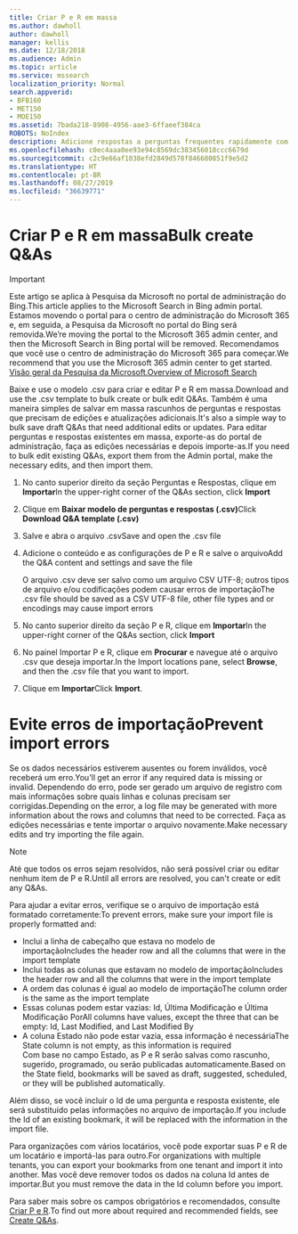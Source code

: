```yaml
---
title: Criar P e R em massa
ms.author: dawholl
author: dawholl
manager: kellis
ms.date: 12/18/2018
ms.audience: Admin
ms.topic: article
ms.service: mssearch
localization_priority: Normal
search.appverid:
- BFB160
- MET150
- MOE150
ms.assetid: 7bada218-8908-4956-aae3-6ffaeef384ca
ROBOTS: NoIndex
description: Adicione respostas a perguntas frequentes rapidamente com ferramentas de importação no portal de administração da Pesquisa da Microsoft
ms.openlocfilehash: c0ec4aaa0ee93e94c8569dc383456018ccc6679d
ms.sourcegitcommit: c2c9e66af1038efd2849d578f846680851f9e5d2
ms.translationtype: HT
ms.contentlocale: pt-BR
ms.lasthandoff: 08/27/2019
ms.locfileid: "36639771"
---
```

# <a name="bulk-create-qas"></a><span data-ttu-id="bc1be-103">Criar P e R em massa</span><span class="sxs-lookup"><span data-stu-id="bc1be-103">Bulk create Q&As</span></span>

> [!IMPORTANT]
> <span data-ttu-id="bc1be-104">Este artigo se aplica à Pesquisa da Microsoft no portal de administração do Bing.</span><span class="sxs-lookup"><span data-stu-id="bc1be-104">This article applies to the Microsoft Search in Bing admin portal.</span></span> <span data-ttu-id="bc1be-105">Estamos movendo o portal para o centro de administração do Microsoft 365 e, em seguida, a Pesquisa da Microsoft no portal do Bing será removida.</span><span class="sxs-lookup"><span data-stu-id="bc1be-105">We’re moving the portal to the Microsoft 365 admin center, and then the Microsoft Search in Bing portal will be removed.</span></span> <span data-ttu-id="bc1be-106">Recomendamos que você use o centro de administração do Microsoft 365 para começar.</span><span class="sxs-lookup"><span data-stu-id="bc1be-106">We recommend that you use the Microsoft 365 admin center to get started.</span></span> [<span data-ttu-id="bc1be-107">Visão geral da Pesquisa da Microsoft.</span><span class="sxs-lookup"><span data-stu-id="bc1be-107">Overview of Microsoft Search</span></span>](overview-microsoft-search.md)
    
<span data-ttu-id="bc1be-108">Baixe e use o modelo .csv para criar e editar P e R em massa.</span><span class="sxs-lookup"><span data-stu-id="bc1be-108">Download and use the .csv template to bulk create or bulk edit Q&As.</span></span> <span data-ttu-id="bc1be-109">Também é uma maneira simples de salvar em massa rascunhos de perguntas e respostas que precisam de edições e atualizações adicionais.</span><span class="sxs-lookup"><span data-stu-id="bc1be-109">It's also a simple way to bulk save draft Q&As that need additional edits or updates.</span></span> <span data-ttu-id="bc1be-110">Para editar perguntas e respostas existentes em massa, exporte-as do portal de administração, faça as edições necessárias e depois importe-as.</span><span class="sxs-lookup"><span data-stu-id="bc1be-110">If you need to bulk edit existing Q&As, export them from the Admin portal, make the necessary edits, and then import them.</span></span>
  
1. <span data-ttu-id="bc1be-111">No canto superior direito da seção Perguntas e Respostas, clique em **Importar**</span><span class="sxs-lookup"><span data-stu-id="bc1be-111">In the upper-right corner of the Q&As section, click **Import**</span></span>
    
2. <span data-ttu-id="bc1be-112">Clique em **Baixar modelo de perguntas e respostas (.csv)**</span><span class="sxs-lookup"><span data-stu-id="bc1be-112">Click **Download Q&A template (.csv)**</span></span>
    
3. <span data-ttu-id="bc1be-113">Salve e abra o arquivo .csv</span><span class="sxs-lookup"><span data-stu-id="bc1be-113">Save and open the .csv file</span></span>
    
4. <span data-ttu-id="bc1be-114">Adicione o conteúdo e as configurações de P e R e salve o arquivo</span><span class="sxs-lookup"><span data-stu-id="bc1be-114">Add the Q&A content and settings and save the file</span></span>

    <span data-ttu-id="bc1be-115">O arquivo .csv deve ser salvo como um arquivo CSV UTF-8; outros tipos de arquivo e/ou codificações podem causar erros de importação</span><span class="sxs-lookup"><span data-stu-id="bc1be-115">The .csv file should be saved as a CSV UTF-8 file, other file types and or encodings may cause import errors</span></span>
    
5. <span data-ttu-id="bc1be-116">No canto superior direito da seção P e R, clique em **Importar**</span><span class="sxs-lookup"><span data-stu-id="bc1be-116">In the upper-right corner of the Q&As section, click **Import**</span></span>
    
6. <span data-ttu-id="bc1be-117">No painel Importar P e R, clique em **Procurar** e navegue até o arquivo .csv que deseja importar.</span><span class="sxs-lookup"><span data-stu-id="bc1be-117">In the Import locations pane, select **Browse**, and then the .csv file that you want to import.</span></span> 
    
7. <span data-ttu-id="bc1be-118">Clique em **Importar**</span><span class="sxs-lookup"><span data-stu-id="bc1be-118">Click **Import**.</span></span>

# <a name="prevent-import-errors"></a><span data-ttu-id="bc1be-119">Evite erros de importação</span><span class="sxs-lookup"><span data-stu-id="bc1be-119">Prevent import errors</span></span>      
<span data-ttu-id="bc1be-120">Se os dados necessários estiverem ausentes ou forem inválidos, você receberá um erro.</span><span class="sxs-lookup"><span data-stu-id="bc1be-120">You'll get an error if any required data is missing or invalid.</span></span> <span data-ttu-id="bc1be-121">Dependendo do erro, pode ser gerado um arquivo de registro com mais informações sobre quais linhas e colunas precisam ser corrigidas.</span><span class="sxs-lookup"><span data-stu-id="bc1be-121">Depending on the error, a log file may be generated with more information about the rows and columns that need to be corrected.</span></span> <span data-ttu-id="bc1be-122">Faça as edições necessárias e tente importar o arquivo novamente.</span><span class="sxs-lookup"><span data-stu-id="bc1be-122">Make necessary edits and try importing the file again.</span></span>

> [!NOTE]
> <span data-ttu-id="bc1be-123">Até que todos os erros sejam resolvidos, não será possível criar ou editar nenhum item de P e R.</span><span class="sxs-lookup"><span data-stu-id="bc1be-123">Until all errors are resolved, you can't create or edit any Q&As.</span></span> 

<span data-ttu-id="bc1be-124">Para ajudar a evitar erros, verifique se o arquivo de importação está formatado corretamente:</span><span class="sxs-lookup"><span data-stu-id="bc1be-124">To prevent errors, make sure your import file is properly formatted and:</span></span>
- <span data-ttu-id="bc1be-125">Inclui a linha de cabeçalho que estava no modelo de importação</span><span class="sxs-lookup"><span data-stu-id="bc1be-125">Includes the header row and all the columns that were in the import template</span></span>
- <span data-ttu-id="bc1be-126">Inclui todas as colunas que estavam no modelo de importação</span><span class="sxs-lookup"><span data-stu-id="bc1be-126">Includes the header row and all the columns that were in the import template</span></span>
- <span data-ttu-id="bc1be-127">A ordem das colunas é igual ao modelo de importação</span><span class="sxs-lookup"><span data-stu-id="bc1be-127">The column order is the same as the import template</span></span>
- <span data-ttu-id="bc1be-128">Essas colunas podem estar vazias: Id, Última Modificação e Última Modificação Por</span><span class="sxs-lookup"><span data-stu-id="bc1be-128">All columns have values, except the three that can be empty: Id, Last Modified, and Last Modified By</span></span>
- <span data-ttu-id="bc1be-129">A coluna Estado não pode estar vazia, essa informação é necessária</span><span class="sxs-lookup"><span data-stu-id="bc1be-129">The State column is not empty, as this information is required</span></span>  
<span data-ttu-id="bc1be-130">Com base no campo Estado, as P e R serão salvas como rascunho, sugerido, programado, ou serão publicadas automaticamente.</span><span class="sxs-lookup"><span data-stu-id="bc1be-130">Based on the State field, bookmarks will be saved as draft, suggested, scheduled, or they will be published automatically.</span></span>

<span data-ttu-id="bc1be-131">Além disso, se você incluir o Id de uma pergunta e resposta existente, ele será substituído pelas informações no arquivo de importação.</span><span class="sxs-lookup"><span data-stu-id="bc1be-131">If you include the Id of an existing bookmark, it will be replaced with the information in the import file.</span></span>

<span data-ttu-id="bc1be-132">Para organizações com vários locatários, você pode exportar suas P e R de um locatário e importá-las para outro.</span><span class="sxs-lookup"><span data-stu-id="bc1be-132">For organizations with multiple tenants, you can export your bookmarks from one tenant and import it into another.</span></span> <span data-ttu-id="bc1be-133">Mas você deve remover todos os dados na coluna Id antes de importar.</span><span class="sxs-lookup"><span data-stu-id="bc1be-133">But you must remove the data in the Id column before you import.</span></span>

<span data-ttu-id="bc1be-134">Para saber mais sobre os campos obrigatórios e recomendados, consulte [Criar P e R](create-qas.md).</span><span class="sxs-lookup"><span data-stu-id="bc1be-134">To find out more about required and recommended fields, see [Create Q&As](create-qas.md).</span></span>

  


